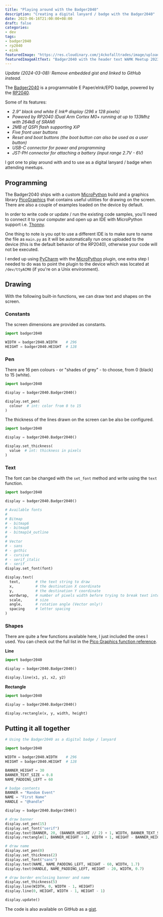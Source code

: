 ```yaml
---
title: "Playing around with the Badger2040"
description: "Creating a digital lanyard / badge with the Badger2040"
date: 2023-06-16T21:00:00+08:00
draft: false
categories:
- dev
tags:
- badger2040
- rp2040
- eink
featuredImage: "https://res.cloudinary.com/j4ckofalltrades/image/upload/v1688813596/blog/badger2040_x9iaec.jpg"
featuredImageAltText: "Badger2040 with the header text WAMK Meetup 2023 and the attendee's name"
---
```


_Update (2024-03-08): Remove embedded gist and linked to GitHub instead._

The [Badger2040](https://shop.pimoroni.com/products/badger-2040) is a programmable E Paper/eInk/EPD badge, powered by the [RP2040](https://www.raspberrypi.com/products/rp2040).

Some of its features:

- _2.9" black and white E Ink® display (296 x 128 pixels)_
- _Powered by RP2040 (Dual Arm Cortex M0+ running at up to 133Mhz with 264kB of SRAM)_
- _2MB of QSPI flash supporting XiP_
- _Five front user buttons_
- _Reset and boot buttons (the boot button can also be used as a user button)_
- _USB-C connector for power and programming_
- _JST-PH connector for attaching a battery (input range 2.7V - 6V)_

I got one to play around with and to use as a digital lanyard / badge when attending meetups.

## Programming

The Badger2040 ships with a custom [MicroPython](https://micropython.org/) build and a graphics library [PicoGraphics](https://github.com/pimoroni/pimoroni-pico/blob/main/micropython/modules/picographics/README.md) that
contains useful utilities for drawing on the screen. There are also a couple of examples loaded on the device by default.

In order to write code or update / run the existing  code samples, you'll need to connect it to your computer and open up an IDE with MicroPython support i.e. [Thonny](https://thonny.org/).

One thing to note is you opt to use a different IDE is to make sure to name the file as `main.py` as it will
be automatically run once uploaded to the device (this is the default behavior of the RP2040), otherwise
your code will not be executed.

I ended up using [PyCharm](https://www.jetbrains.com/pycharm/) with the [MicroPython](https://plugins.jetbrains.com/plugin/9777-micropython) plugin, one extra step I needed to do was to point
the plugin to the device which was located at `/dev/ttyACM0` (if you're on a Unix environment).

## Drawing

With the following built-in functions, we can draw text and shapes on the screen.  

### Constants

The screen dimensions are provided as constants.

```python
import badger2040

WIDTH = badger2040.WIDTH    # 296
HEIGHT = badger2040.HEIGHT  # 128
```

### Pen

There are 16 pen colours - or "shades of grey" - to choose, from 0 (black) to 15 (white).

```python
import badger2040

display = badger2040.Badger2040()

display.set_pen(
  colour  # int: color from 0 to 15
)
```

The thickness of the lines drawn on the screen can be also be configured.

```python
import badger2040

display = badger2040.Badger2040()

display.set_thickness(
  value  # int: thickness in pixels
)
```

### Text

The font can be changed with the `set_font` method and write using the `text` function.

```python
import badger2040

display = badger2040.Badger2040()

# Available fonts
#
# Bitmap
# - bitmap6
# - bitmap8
# - bitmap14_outline
#
# Vector
# - sans
# - gothic
# - cursive
# - serif_italic
# - serif
display.set_font(font)

display.text(
  text,       # the text string to draw 
  x,          # the destination X coordinate
  y,          # the destination Y coordinate
  wordwrap,   # number of pixels width before trying to break text into multiple lines
  scale,      # size
  angle,      # rotation angle (Vector only!)
  spacing     # letter spacing
)
```

### Shapes

There are quite a few functions available here, I just included the ones I used. You can check out the full list in the [Pico Graphics function reference](https://github.com/pimoroni/pimoroni-pico/tree/main/micropython/modules/picographics).

__Line__ 

```python
import badger2040

display = badger2040.Badger2040()

display.line(x1, y1, x2, y2)
```

__Rectangle__

```python
import badger2040

display = badger2040.Badger2040()

display.rectangle(x, y, width, height)
```

## Putting it all together

```python
# Using the Badger2040 as a digital badge / lanyard

import badger2040

WIDTH = badger2040.WIDTH    # 296
HEIGHT = badger2040.HEIGHT  # 128

BANNER_HEIGHT = 30
BANNER_TEXT_SIZE = 0.8
NAME_PADDING_LEFT = 60

# badge contents
BANNER = "Random Event"
NAME = "First Name"
HANDLE = "@handle"

display = badger2040.Badger2040()

# draw banner
display.set_pen(15)
display.set_font("serif")
display.text(BANNER, 20, (BANNER_HEIGHT // 2) + 1, WIDTH, BANNER_TEXT_SIZE)
display.rectangle(1, BANNER_HEIGHT + 1, WIDTH + 1, HEIGHT - BANNER_HEIGHT)

# draw name
display.set_pen(0)
display.set_thickness(2)
display.set_font("sans")
display.text(NAME, NAME_PADDING_LEFT, HEIGHT - 60, WIDTH, 1.7)
display.text(HANDLE, NAME_PADDING_LEFT, HEIGHT - 20, WIDTH, 0.7)

# draw border enclosing banner and name
display.set_thickness(5)
display.line(WIDTH, 0, WIDTH - 1, HEIGHT)
display.line(0, HEIGHT, WIDTH - 1, HEIGHT - 1)

display.update()
```

The code is also available on GitHub as a [gist](https://gist.github.com/j4ckofalltrades/a4ec95b3e077fd7c294d20ef8095f480).
